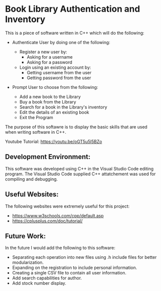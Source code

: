 # Book Library Authentication and Inventory
This is a piece of software written in C++ which will do the following:

- Authenticate User by doing one of the following:
    - Register a new user by: 
        - Asking for a username
        - Asking for a password
    - Login using an existing account by:
        - Getting username from the user
        - Getting password from the user

- Prompt User to choose from the following:
    - Add a new book to the Library
    - Buy a book from the Library
    - Search for a book in the Library's inventory
    - Edit the details of an existing book
    - Exit the Program

The purpose of this softawre is to display the basic skills that are used when writing software in C++.

Youtube Tutorial: https://youtu.be/oGT5u5l5BZo

## Development Environment:
This software was developed using C++ in the Visual Studio Code editing program. The Visual Studio Code supplied C++ attatchement was used for compiling and debugging.

## Useful Websites:
The following websites were extremely useful for this project:
- https://www.w3schools.com/cpp/default.asp
- https://cplusplus.com/doc/tutorial/
## Future Work:
In the future I would add the following to this software:
- Separating each operation into new files using .h include files for better modularization.
-  Expanding on the registration to include personal information.
- Creating a single CSV file to contain all user information.
- Add search capabilities for author.
- Add stock number display.
